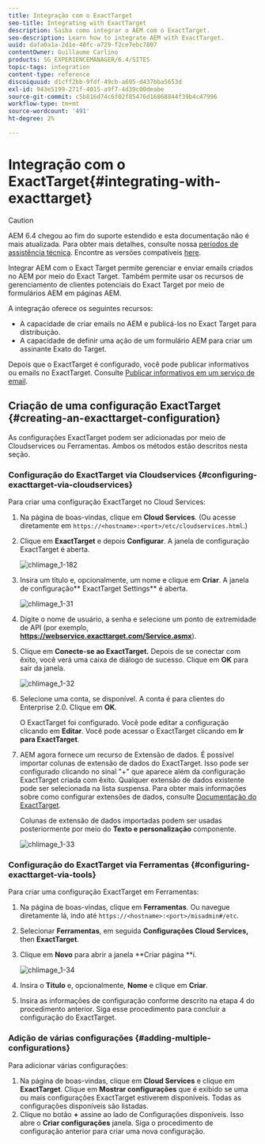 ```yaml
---
title: Integração com o ExactTarget
seo-title: Integrating with ExactTarget
description: Saiba como integrar o AEM com o ExactTarget.
seo-description: Learn how to integrate AEM with ExactTarget.
uuid: dafa0a1a-2d1e-40fc-a729-f2ce7ebc7807
contentOwner: Guillaume Carlino
products: SG_EXPERIENCEMANAGER/6.4/SITES
topic-tags: integration
content-type: reference
discoiquuid: d1cff2bb-9fdf-49cb-a695-d437bba5653d
exl-id: 943e5199-271f-4015-a9f7-4d39c00deabe
source-git-commit: c5b816d74c6f02f85476d16868844f39b4c47996
workflow-type: tm+mt
source-wordcount: '491'
ht-degree: 2%

---
```


# Integração com o ExactTarget{#integrating-with-exacttarget}

>[!CAUTION]
>
>AEM 6.4 chegou ao fim do suporte estendido e esta documentação não é mais atualizada. Para obter mais detalhes, consulte nossa [períodos de assistência técnica](https://helpx.adobe.com/br/support/programs/eol-matrix.html). Encontre as versões compatíveis [here](https://experienceleague.adobe.com/docs/).

Integrar AEM com o Exact Target permite gerenciar e enviar emails criados no AEM por meio do Exact Target. Também permite usar os recursos de gerenciamento de clientes potenciais do Exact Target por meio de formulários AEM em páginas AEM.

A integração oferece os seguintes recursos:

* A capacidade de criar emails no AEM e publicá-los no Exact Target para distribuição.
* A capacidade de definir uma ação de um formulário AEM para criar um assinante Exato do Target.

Depois que o ExactTarget é configurado, você pode publicar informativos ou emails no ExactTarget. Consulte [Publicar informativos em um serviço de email](/help/sites-authoring/personalization.md).

## Criação de uma configuração ExactTarget {#creating-an-exacttarget-configuration}

As configurações ExactTarget podem ser adicionadas por meio de Cloudservices ou Ferramentas. Ambos os métodos estão descritos nesta seção.

### Configuração do ExactTarget via Cloudservices {#configuring-exacttarget-via-cloudservices}

Para criar uma configuração ExactTarget no Cloud Services:

1. Na página de boas-vindas, clique em **Cloud Services**. (Ou acesse diretamente em `https://<hostname>:<port>/etc/cloudservices.html`.)
1. Clique em **ExactTarget** e depois **Configurar**. A janela de configuração ExactTarget é aberta.

   ![chlimage_1-182](assets/chlimage_1-182.png)

1. Insira um título e, opcionalmente, um nome e clique em **Criar**. A janela de configuração** ExactTarget Settings** é aberta.

   ![chlimage_1-31](assets/chlimage_1-31.jpeg)

1. Digite o nome de usuário, a senha e selecione um ponto de extremidade de API (por exemplo, **https://webservice.exacttarget.com/Service.asmx**).
1. Clique em **Conecte-se ao ExactTarget.** Depois de se conectar com êxito, você verá uma caixa de diálogo de sucesso. Clique em **OK** para sair da janela.

   ![chlimage_1-32](assets/chlimage_1-32.jpeg)

1. Selecione uma conta, se disponível. A conta é para clientes do Enterprise 2.0. Clique em **OK**.

   O ExactTarget foi configurado. Você pode editar a configuração clicando em **Editar**. Você pode acessar o ExactTarget clicando em **Ir para ExactTarget**.

1. AEM agora fornece um recurso de Extensão de dados. É possível importar colunas de extensão de dados do ExactTarget. Isso pode ser configurado clicando no sinal &quot;+&quot; que aparece além da configuração ExactTarget criada com êxito. Qualquer extensão de dados existente pode ser selecionada na lista suspensa. Para obter mais informações sobre como configurar extensões de dados, consulte [Documentação do ExactTarget](https://help.exacttarget.com/en/documentation/exacttarget/subscribers/data_extensions_and_data_relationships).

   Colunas de extensão de dados importadas podem ser usadas posteriormente por meio do **Texto e personalização** componente.

   ![chlimage_1-33](assets/chlimage_1-33.jpeg)

### Configuração do ExactTarget via Ferramentas {#configuring-exacttarget-via-tools}

Para criar uma configuração ExactTarget em Ferramentas:

1. Na página de boas-vindas, clique em **Ferramentas**. Ou navegue diretamente lá, indo até `https://<hostname>:<port>/misadmin#/etc`.
1. Selecionar **Ferramentas**, em seguida **Configurações Cloud Services,** then **ExactTarget**.
1. Clique em **Novo** para abrir a janela **Criar página **i.

   ![chlimage_1-34](assets/chlimage_1-34.jpeg)

1. Insira o **Título** e, opcionalmente, **Nome** e clique em **Criar**.
1. Insira as informações de configuração conforme descrito na etapa 4 do procedimento anterior. Siga esse procedimento para concluir a configuração do ExactTarget.

### Adição de várias configurações {#adding-multiple-configurations}

Para adicionar várias configurações:

1. Na página de boas-vindas, clique em **Cloud Services** e clique em **ExactTarget**. Clique em **Mostrar configurações** que é exibido se uma ou mais configurações ExactTarget estiverem disponíveis. Todas as configurações disponíveis são listadas.
1. Clique no botão **+** assine ao lado de Configurações disponíveis. Isso abre o **Criar configurações** janela. Siga o procedimento de configuração anterior para criar uma nova configuração.
